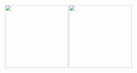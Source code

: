 <div align="left">
  <a href="https://open.spotify.com/user/l4fopfuqp9j40cty3twf57hbo?si=75637cc9863a4edb">
    <img src="https://spotify-github-profile.vercel.app/api/view?uid=l4fopfuqp9j40cty3twf57hbo&cover_image=true&theme=default&show_offline=false&background_color=121212)](https://github.com/kittinan/spotify-github-profile" align="left" height="205">
    <img src="https://spotify-github-profile.vercel.app/api/view?uid=l4fopfuqp9j40cty3twf57hbo&cover_image=true&theme=default&show_offline=false&background_color=121212)](https://github.com/kittinan/spotify-github-profile" align="left" height="205">
  </a>
</div>
